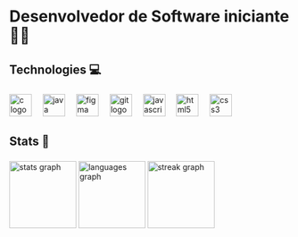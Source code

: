 <h1 align="left">Desenvolvedor de Software iniciante 👨‍💻</h1>

###

<h2 align="left">Technologies 💻</h2>

###

<div align="left">
  <img src="https://cdn.jsdelivr.net/gh/devicons/devicon/icons/c/c-original.svg" height="40" alt="c logo"  />
  <img width="12" />
  <img src="https://cdn.jsdelivr.net/gh/devicons/devicon/icons/java/java-original.svg" height="40" alt="java logo"  />
  <img width="12" />
  <img src="https://cdn.jsdelivr.net/gh/devicons/devicon/icons/figma/figma-original.svg" height="40" alt="figma logo"  />
  <img width="12" />
  <img src="https://cdn.jsdelivr.net/gh/devicons/devicon/icons/git/git-original.svg" height="40" alt="git logo"  />
  <img width="12" />
  <img src="https://cdn.jsdelivr.net/gh/devicons/devicon/icons/javascript/javascript-original.svg" height="40" alt="javascript logo"  />
  <img width="12" />
  <img src="https://cdn.jsdelivr.net/gh/devicons/devicon/icons/html5/html5-original.svg" height="40" alt="html5 logo"  />
  <img width="12" />
  <img src="https://cdn.jsdelivr.net/gh/devicons/devicon/icons/css3/css3-original.svg" height="40" alt="css3 logo"  />
</div>

###

<h2 align="left">Stats 🎯</h2>

###

<div align="left">
  <img src="https://github-readme-stats.vercel.app/api?username=vitoSB2&hide_title=false&hide_rank=false&show_icons=true&include_all_commits=true&count_private=true&disable_animations=false&theme=aura&locale=en&hide_border=true&order=1" height="120" alt="stats graph"  />
  <img src="https://github-readme-stats.vercel.app/api/top-langs?username=vitoSB2&locale=en&hide_title=false&layout=compact&card_width=320&langs_count=5&theme=aura&hide_border=true&order=2" height="120" alt="languages graph"  />
  <img src="https://streak-stats.demolab.com?user=vitoSB2&locale=en&mode=daily&theme=aura&hide_border=true&border_radius=5&date_format=%5BY%20%5DM%20j&order=3" height="120" alt="streak graph"  />
</div>

###
